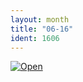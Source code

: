 ```yaml
---
layout: month
title: "06-16"
ident: 1606
---
```

<a href="{{'/images/06-16.png' | prepend: site.baseurl }}"><img src="{{ '/images/06-16.png' | prepend: site.baseurl }}" class="mid" alt="Open" /></a>
